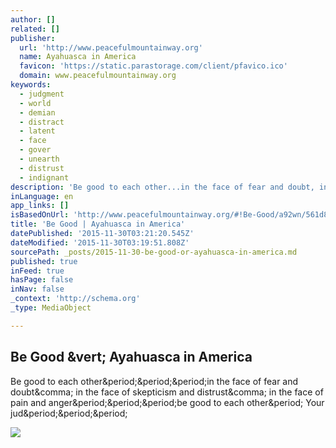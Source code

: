 ```yaml
---
author: []
related: []
publisher:
  url: 'http://www.peacefulmountainway.org'
  name: Ayahuasca in America
  favicon: 'https://static.parastorage.com/client/pfavico.ico'
  domain: www.peacefulmountainway.org
keywords:
  - judgment
  - world
  - demian
  - distract
  - latent
  - face
  - gover
  - unearth
  - distrust
  - indignant
description: 'Be good to each other...in the face of fear and doubt, in the face of skepticism and distrust, in the face of pain and anger...be good to each other. Your jud...'
inLanguage: en
app_links: []
isBasedOnUrl: 'http://www.peacefulmountainway.org/#!Be-Good/a92wn/561d86d80cf2c3576e5c52d8'
title: 'Be Good | Ayahuasca in America'
datePublished: '2015-11-30T03:21:20.545Z'
dateModified: '2015-11-30T03:19:51.808Z'
sourcePath: _posts/2015-11-30-be-good-or-ayahuasca-in-america.md
published: true
inFeed: true
hasPage: false
inNav: false
_context: 'http://schema.org'
_type: MediaObject

---
```

<article style=""><h1>Be Good &amp;vert; Ayahuasca in America</h1><p>Be good to each other&amp;period;&amp;period;&amp;period;in the face of fear and doubt&amp;comma; in the face of skepticism and distrust&amp;comma; in the face of pain and anger&amp;period;&amp;period;&amp;period;be good to each other&amp;period; Your jud&amp;period;&amp;period;&amp;period;</p><img src="http://static.wixstatic.com/media/53aba1_bb90280d65dc4a26b25d4a428e22a99f.jpg" /></article>